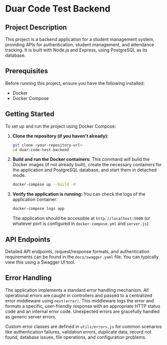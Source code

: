 # Duar Code Test Backend

## Project Description
This project is a backend application for a student management system, providing APIs for authentication, student management, and attendance tracking. It is built with Node.js and Express, using PostgreSQL as its database.

## Prerequisites
Before running this project, ensure you have the following installed:
- Docker
- Docker Compose

## Getting Started
To set up and run the project using Docker Compose:

1.  **Clone the repository (if you haven't already):**
    ```bash
    git clone <your-repository-url>
    cd duar-code-test-backend
    ```

2.  **Build and run the Docker containers:**
    This command will build the Docker images (if not already built), create the necessary containers for the application and PostgreSQL database, and start them in detached mode.
    ```bash
    docker-compose up --build -d

3.  **Verify the application is running:**
    You can check the logs of the application container:
    ```bash
    docker-compose logs app
    ```
    The application should be accessible at `http://localhost:5000` (or whatever port is configured in `docker-compose.yml` and `server.js`).

## API Endpoints
Detailed API endpoints, request/response formats, and authentication requirements can be found in the `docs/swagger.yaml` file. You can typically view this using a Swagger UI tool.

## Error Handling
The application implements a standard error handling mechanism. All operational errors are caught in controllers and passed to a centralized error middleware using `next(error)`. This middleware logs the error and formats a specific, user-friendly response with an appropriate HTTP status code and an internal error code. Unexpected errors are gracefully handled as generic server errors.

Custom error classes are defined in `utils/errors.js` for common scenarios like authentication failures, validation errors, duplicate data, record not found, database issues, file operations, and configuration problems.
